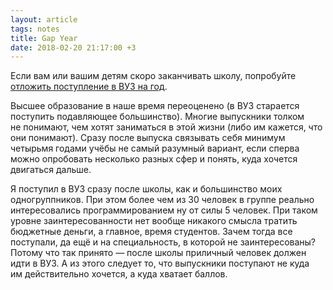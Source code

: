 ```yaml
---
layout: article
tags: notes
title: Gap Year
date: 2018-02-20 21:17:00 +3
---
```

Если вам или вашим детям скоро заканчивать школу, попробуйте [отложить поступление в ВУЗ на год](https://mel.fm/vypuskniku/6903285-gap_year).

Высшее образование в наше время переоценено (в ВУЗ старается поступить подавляющее большинство). Многие выпускники толком не понимают, чем хотят заниматься в этой жизни (либо им кажется, что они понимают). Сразу после выпуска связывать себя минимум четырьмя годами учёбы не самый разумный вариант, если сперва можно опробовать несколько разных сфер и понять, куда хочется двигаться дальше.

Я поступил в ВУЗ сразу после школы, как и большинство моих одногруппников. При этом более чем из 30 человек в группе реально интересовались программированием ну от силы 5 человек. При таком уровне заинтересованности нет вообще никакого смысла тратить бюджетные деньги, а главное, время студентов. Зачем тогда все поступали, да ещё и на специальность, в которой не заинтересованы? Потому что так принято — после школы приличный человек должен идти в ВУЗ. А из этого следует то, что выпускники поступают не куда им действительно хочется, а куда хватает баллов.
